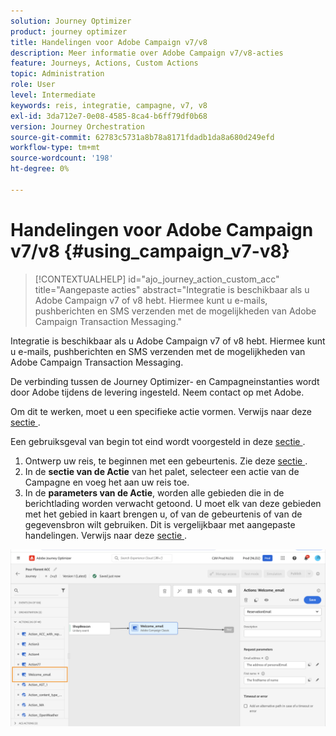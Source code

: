 ```yaml
---
solution: Journey Optimizer
product: journey optimizer
title: Handelingen voor Adobe Campaign v7/v8
description: Meer informatie over Adobe Campaign v7/v8-acties
feature: Journeys, Actions, Custom Actions
topic: Administration
role: User
level: Intermediate
keywords: reis, integratie, campagne, v7, v8
exl-id: 3da712e7-0e08-4585-8ca4-b6ff79df0b68
version: Journey Orchestration
source-git-commit: 62783c5731a8b78a8171fdadb1da8a680d249efd
workflow-type: tm+mt
source-wordcount: '198'
ht-degree: 0%

---
```


# Handelingen voor Adobe Campaign v7/v8 {#using_campaign_v7-v8}

>[!CONTEXTUALHELP]
>id="ajo_journey_action_custom_acc"
>title="Aangepaste acties"
>abstract="Integratie is beschikbaar als u Adobe Campaign v7 of v8 hebt. Hiermee kunt u e-mails, pushberichten en SMS verzenden met de mogelijkheden van Adobe Campaign Transaction Messaging."

Integratie is beschikbaar als u Adobe Campaign v7 of v8 hebt. Hiermee kunt u e-mails, pushberichten en SMS verzenden met de mogelijkheden van Adobe Campaign Transaction Messaging.

De verbinding tussen de Journey Optimizer- en Campagneinstanties wordt door Adobe tijdens de levering ingesteld. Neem contact op met Adobe.

Om dit te werken, moet u een specifieke actie vormen. Verwijs naar deze [ sectie ](../action/acc-action.md).

Een gebruiksgeval van begin tot eind wordt voorgesteld in deze [ sectie ](../building-journeys/ajo-ac.md).

1. Ontwerp uw reis, te beginnen met een gebeurtenis. Zie deze [ sectie ](../building-journeys/journey.md).
1. In de **sectie van de Actie** van het palet, selecteer een actie van de Campagne en voeg het aan uw reis toe.
1. In de **parameters van de Actie**, worden alle gebieden die in de berichtlading worden verwacht getoond. U moet elk van deze gebieden met het gebied in kaart brengen u, of van de gebeurtenis of van de gegevensbron wilt gebruiken. Dit is vergelijkbaar met aangepaste handelingen. Verwijs naar deze [ sectie ](../building-journeys/using-custom-actions.md).

![](assets/accintegration2.png)
